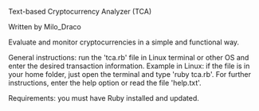 Text-based Cryptocurrency Analyzer (TCA)

Written by Milo_Draco

Evaluate and monitor cryptocurrencies in a simple and functional way.

General instructions: run the 'tca.rb' file in Linux terminal or other OS and enter the desired transaction information. Example in Linux: if the file is in your home folder, just open the terminal and type 'ruby tca.rb'. For further instructions, enter the help option or read the file 'help.txt'.

Requirements: you must have Ruby installed and updated.
